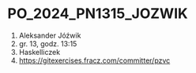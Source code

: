 # PO_2024_PN1315_JOZWIK

1. Aleksander Jóźwik
2. gr. 13, godz. 13:15
3. Haskelliczek
4. https://gitexercises.fracz.com/committer/pzvc
